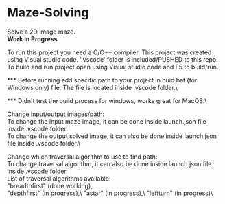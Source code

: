 # Maze-Solving
Solve a 2D image maze.\
**Work in Progress**


To run this project you need a C/C++ compiler.
This project was created using Visual studio code. '.vscode' folder is included/PUSHED to this repo.
To build and run project open using Visual studio code and F5 to build/run.

*** Before running add specific path to your project in buid.bat (for Windows only) file. The file is located inside .vscode folder.\

*** Didn't test the build process for windows, works great for MacOS.\

Change input/output images/path:\
To change the input maze image, it can be done inside launch.json file inside .vscode folder.\
To change the output solved image, it can also be done inside launch.json file inside .vscode folder.\

Change which traversal algorithm to use to find path:\
To change traversal algorithm, it can also be done inside launch.json file inside .vscode folder.\
List of traversal algorithms available:\
  "breadthfirst" (done working),\
  "depthfirst" (in progress),\ 
  "astar" (in progress),\ 
  "leftturn" (in progress)\